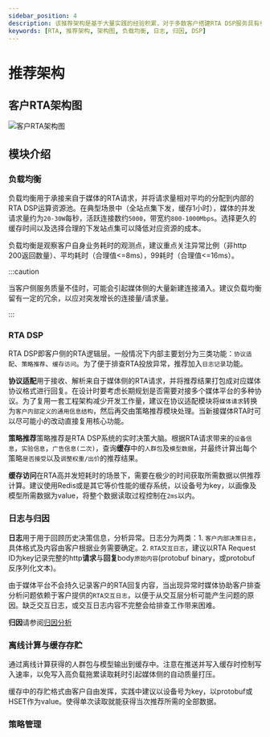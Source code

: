 ```yaml
---
sidebar_position: 4
description: 该推荐架构是基于大量实践的经验积累，对于多数客户搭建RTA DSP服务具有参考意义，帮助客户快速确定技术选型。
keywords: [RTA, 推荐架构, 架构图, 负载均衡, 日志, 归因, DSP]
---
```

# 推荐架构

## 客户RTA架构图
![客户RTA架构图](/img/arch.png)

## 模块介绍

### 负载均衡

负载均衡用于承接来自于媒体的RTA请求，并将请求量相对平均的分配到内部的RTA DSP运算资源池。在典型场景中（全站点集下发，缓存1小时），媒体的并发请求量约为`20-30W`每秒，活跃连接数约`5000`，带宽约`800-1000Mbps`。选择更久的缓存时间以及选择合理的下发站点集可以降低对应资源的成本。

负载均衡是观察客户自身业务耗时的观测点，建议重点关注异常比例（非http 200返回数量）、平均耗时（合理值\<=8ms），99耗时（合理值\<=16ms）。

:::caution

当客户侧服务质量不佳时，可能会引起媒体侧的大量新建连接涌入。建议负载均衡留有一定的冗余，以应对突发增长的连接量/请求量。

:::

### RTA DSP

RTA DSP即客户侧的RTA逻辑层。一般情况下内部主要划分为三类功能：`协议适配`、`策略推荐`、`缓存访问`。为了便于排查RTA投放异常，推荐加入`日志记录`功能。

**协议适配**用于接收、解析来自于媒体侧的RTA请求，并将推荐结果打包成对应媒体协议格式进行回复。在设计时要考虑长期规划是否需要对接多个媒体平台的多种协议。为了复用一套工程架构减少开发工作量，建议在协议适配模块将`媒体请求`转换为`客户内部定义的通用信息结构`，然后再交由策略推荐模块处理。当新接媒体RTA时可以尽可能小的改动直接复用核心功能。

**策略推荐**策略推荐是RTA DSP系统的实时决策大脑。根据RTA请求带来的`设备信息`，`实验信息`，`广告信息(二次)`，查询**缓存**中的`人群包`及`模型数据`，并最终计算出每个策略`是否接受`以及`调整权重/出价`的推荐结果。

**缓存访问**在RTA高并发短耗时的场景下，需要在极少的时间获取所需数据以供推荐计算。建议使用Redis或是其它等价性能的缓存系统，以设备号为key，以画像及模型所需数据为value，将整个数据读取过程控制在`2ms`以内。

### 日志与归因

**日志**用于用于回顾历史决策信息，分析异常。日志分为两类：1. `客户内部决策日志`，具体格式及内容由客户根据业务需要确定。2. `RTA交互日志`，建议以RTA Request ID为key记录完整的http**请求**与**回复**body`原始内容`(protobuf binary，或protobuf 反序列化文本)。

由于媒体平台不会持久记录客户的RTA回复内容，当出现异常时媒体协助客户排查分析问题依赖于客户提供的`RTA交互日志`，以便于从交互层分析可能产生问题的原因。缺乏交互日志，或交互日志内容不完整会给排查工作带来困难。

**归因**请参阅[归因分析](/docs/rta/analysis/macro.md)

### 离线计算与缓存存贮
通过离线计算获得的人群包与模型输出到缓存中。注意在推送并写入缓存时控制写入速率，以免写入高负载拖累读取耗时引起媒体侧的自动质量打压。

缓存中的存贮格式由客户自由发挥，实践中建议以设备号为key，以protobuf或HSET作为value。使得单次读取就能获得当次推荐所需的全部数据。

### 策略管理